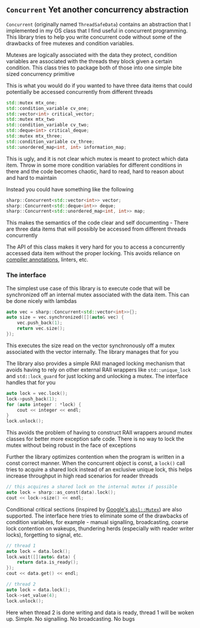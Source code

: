 `Concurrent` Yet another concurrency abstraction
------------

`Concurrent` (originally named `ThreadSafeData`) contains an abstraction that
I implemented in my OS class that I find useful in concurrent programming.
This library tries to help you write concurrent code without some of the
drawbacks of free mutexes and condition variables.

Mutexes are logically associated with the data they protect, condition
variables are associated with the threads they block given a certain
condition.  This class tries to package both of those into one simple bite
sized concurrency primitive

This is what you would do if you wanted to have three data items that could
potentially be accessed concurrently from different threads

```c++
std::mutex mtx_one;
std::condition_variable cv_one;
std::vector<int> critical_vector;
std::mutex mtx_two
std::condition_variable cv_two;
std::deque<int> critical_deque;
std::mutex mtx_three;
std::condition_variable cv_three;
std::unordered_map<int, int> information_map;
```

This is ugly, and it is not clear which mutex is meant to protect which data
item.  Throw in some more condition variables for different conditions in
there and the code becomes chaotic, hard to read, hard to reason about and
hard to maintain

Instead you could have something like the following

```c++
sharp::Concurrent<std::vector<int>> vector;
sharp::Concurrent<std::deque<int>> deque;
sharp::Concurrent<std::unordered_map<int, int>> map;
```

This makes the semantics of the code clear and self documenting - There are
three data items that will possibly be accessed from different threads
concurrently

The API of this class makes it very hard for you to access a concurrently
accessed data item without the proper locking.  This avoids reliance on
[compiler annotations](https://goo.gl/UW5eyi), linters, etc.

### The interface

The simplest use case of this library is to execute code that will be
synchronized off an internal mutex associated with the data item.  This can be
done nicely with lambdas

```c++
auto vec = sharp::Concurrent<std::vector<int>>{};
auto size = vec.synchronized([](auto& vec) {
    vec.push_back(1);
    return vec.size();
});
```

This executes the size read on the vector synchronously off a mutex associated
with the vector internally.  The library manages that for you

The library also provides a simple RAII managed locking mechanism that avoids
having to rely on other external RAII wrappers like `std::unique_lock` and
`std::lock_guard` for just locking and unlocking a mutex.  The interface
handles that for you

```c++
auto lock = vec.lock();
lock->push_back(1);
for (auto integer : *lock) {
    cout << integer << endl;
}
lock.unlock();
```

This avoids the problem of having to construct RAII wrappers around mutex
classes for better more exception safe code.  There is no way to lock the
mutex without being robust in the face of exceptions

Further the library optimizes contention when the program is written in a
const correct manner.  When the concurrent object is const, a `lock()` call
tries to acquire a shared lock instead of an exclusive unique lock, this helps
increase throughput in high read scenarios for reader threads

```c++
// this acquires a shared lock on the internal mutex if possible
auto lock = sharp::as_const(data).lock();
cout << lock->size() << endl;
```

Conditional critical sections (inspired by [Google's
`absl::Mutex`](https://goo.gl/JhhGFp)) are also supported.  The interface here
tries to eliminate some of the drawbacks of condition variables, for example -
manual signalling, broadcasting, coarse lock contention on wakeups, thundering
herds (especially with reader writer locks), forgetting to signal, etc.

```c++
// thread 1
auto lock = data.lock();
lock.wait([](auto& data) {
    return data.is_ready();
});
cout << data.get() << endl;

// thread 2
auto lock = data.lock();
lock->set_value(4);
lock.unlock();
```

Here when thread 2 is done writing and data is ready, thread 1 will be woken
up.  Simple.  No signalling.  No broadcasting.  No bugs
